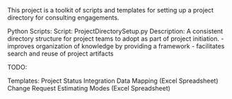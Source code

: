 
This project is a toolkit of scripts and templates for setting up a project directory for consulting engagements.

Python Scripts:
	Script: 		ProjectDirectorySetup.py
	Description:	A consistent directory structure for project teams to adopt as part of project initiation.
					- improves organization of knowledge by providing a framework
					- facilitates search and reuse of project artifacts
	
	
TODO:

Templates:
	Project Status
	Integration Data Mapping (Excel Spreadsheet)
	Change Request
	Estimating Modes (Excel Spreadsheet)
	